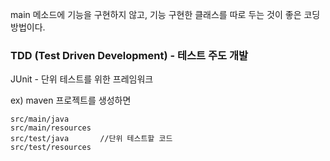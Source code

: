 main 메소드에 기능을 구현하지 않고, 기능 구현한 클래스를 따로 두는 것이 좋은 코딩 방법이다.



### TDD (Test Driven Development) - 테스트 주도 개발

 JUnit - 단위 테스트를 위한 프레임워크

ex) maven 프로젝트를 생성하면

```
src/main/java
src/main/resources
src/test/java		//단위 테스트할 코드
src/test/resources	
```

